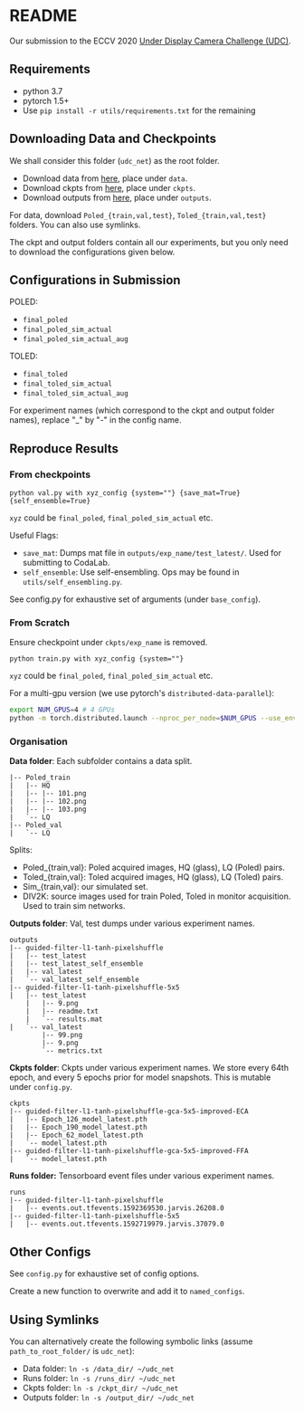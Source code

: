 # README

Our submission to the ECCV 2020 [Under Display Camera Challenge (UDC)](https://rlq-tod.github.io/challenge2.html).

## Requirements

* python 3.7
* pytorch 1.5+
* Use `pip install -r utils/requirements.txt` for the remaining

## Downloading Data and Checkpoints

We shall consider this folder (`udc_net`) as the root folder.

* Download data from [here](https://drive.google.com/drive/folders/1-2NDQXTZvPaoHIjVRobgENlW1qocbRZX?usp=sharing), place under `data`.
* Download ckpts from [here](https://drive.google.com/drive/folders/1eX8Rhj5_M0vi8HYRX8zKKp_h5PIh2Vec?usp=sharing),  place under `ckpts`.
* Download outputs from [here](https://drive.google.com/drive/folders/1fCr2dxiymYnb-COqPIGkjZprY0yj7Rew?usp=sharing),  place under `outputs`.

For data, download `Poled_{train,val,test}`, `Toled_{train,val,test}` folders. You can also use symlinks.

The ckpt and output folders contain all our experiments, but you only need to download the configurations given below. 

## Configurations in Submission

POLED:
* `final_poled`
* `final_poled_sim_actual`
* `final_poled_sim_actual_aug`

TOLED:
* `final_toled`
* `final_toled_sim_actual`
* `final_toled_sim_actual_aug`

For experiment names (which correspond to the ckpt and output folder names), replace "_" by "-" in the config name.

## Reproduce Results

### From checkpoints

`python val.py with xyz_config {system=""} {save_mat=True} {self_ensemble=True}`

`xyz` could be `final_poled`, `final_poled_sim_actual` etc.

Useful Flags:

* `save_mat`: Dumps mat file in `outputs/exp_name/test_latest/`. Used for submitting to CodaLab.
* `self_ensemble`: Use self-ensembling. Ops may be found in `utils/self_ensembling.py`.

See config.py for exhaustive set of arguments (under `base_config`).


### From Scratch

Ensure checkpoint under `ckpts/exp_name` is removed.

`python train.py with xyz_config {system=""}`

`xyz` could be `final_poled`, `final_poled_sim_actual` etc.

For a multi-gpu version (we use pytorch's `distributed-data-parallel`):

```bash
export NUM_GPUS=4 # 4 GPUs
python -m torch.distributed.launch --nproc_per_node=$NUM_GPUS --use_env=True train.py with xyz_config distdataparallel=True {other flags}
```

### Organisation 

**Data folder**: Each subfolder contains a data split.

```shell
|-- Poled_train
|   |-- HQ
|   |-- |-- 101.png
|   |-- |-- 102.png
|   |-- |-- 103.png
|   `-- LQ
|-- Poled_val
|   `-- LQ
```

Splits: 
* Poled_{train,val}: Poled acquired images, HQ (glass), LQ (Poled) pairs.
* Toled_{train,val}: Toled acquired images, HQ (glass), LQ (Toled) pairs.
* Sim_{train,val}: our simulated set.
* DIV2K: source images used for train Poled, Toled in monitor acquisition. Used to train sim networks.

**Outputs folder**: Val, test dumps under various experiment names.

```shell
outputs
|-- guided-filter-l1-tanh-pixelshuffle
|   |-- test_latest
|   |-- test_latest_self_ensemble
|   |-- val_latest
|   `-- val_latest_self_ensemble
|-- guided-filter-l1-tanh-pixelshuffle-5x5
|   |-- test_latest
    |   |-- 9.png
    |   |-- readme.txt
    |   `-- results.mat
|   `-- val_latest
        |-- 99.png
        |-- 9.png
        `-- metrics.txt
```

**Ckpts folder**: Ckpts under various experiment names. We store every 64th epoch, and every 5 epochs prior for model snapshots. This is mutable under `config.py`.

```shell
ckpts
|-- guided-filter-l1-tanh-pixelshuffle-gca-5x5-improved-ECA
|   |-- Epoch_126_model_latest.pth
|   |-- Epoch_190_model_latest.pth
|   |-- Epoch_62_model_latest.pth
|   `-- model_latest.pth
|-- guided-filter-l1-tanh-pixelshuffle-gca-5x5-improved-FFA
|   `-- model_latest.pth
```

**Runs folder:** Tensorboard event files under various experiment names.

```shell
runs
|-- guided-filter-l1-tanh-pixelshuffle
|   |-- events.out.tfevents.1592369530.jarvis.26208.0
|-- guided-filter-l1-tanh-pixelshuffle-5x5
|   |-- events.out.tfevents.1592719979.jarvis.37079.0
```

## Other Configs

See `config.py` for exhaustive set of config options. 

Create a new function to overwrite and add it to `named_configs`. 

## Using Symlinks

You can alternatively create the following symbolic links (assume `path_to_root_folder/` is `udc_net`):

* Data folder: `ln -s /data_dir/ ~/udc_net`
* Runs folder: `ln -s /runs_dir/ ~/udc_net`
* Ckpts folder: `ln -s /ckpt_dir/ ~/udc_net`
* Outputs folder: `ln -s /output_dir/ ~/udc_net`